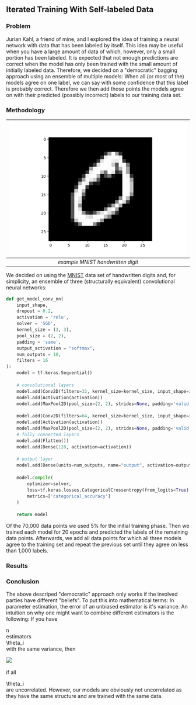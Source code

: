 ## Iterated Training With Self-labeled Data 

### Problem

Jurian Kahl, a friend of mine, and I explored the idea of training a neural network with data that has been labeled by itself. This idea may be useful when you have a large amount of data of which, however, only a small portion has been labeled.
It is expected that not enough predictions are correct when the model has only been trained with the small amount of initially labeled data. Therefore, we decided on a "democratic" bagging approach using an ensemble of multiple models: When all (or most of the) models agree on one label, we can say with some confidence that this label is probably correct. Therefore we then add those points the models agree on with their predicted (possibly incorrect) labels to our training data set. 

### Methodology

| ![28 by 28 pixel handwritten digit 0](images/MNIST_example_digit_0.png) | 
|:--:| 
| *example MNIST handwritten digit* |

We decided on using the <a href="http://yann.lecun.com/exdb/mnist/" target="_blank" rel="noopener noreferrer">MNIST</a> data set of handwritten digits and, for simplicity, an ensemble of three (structurally equivalent) convolutional neural networks:

```python
def get_model_conv_nn(
    input_shape,
    dropout = 0.2,
    activation = 'relu',
    solver = 'SGD',
    kernel_size = (3, 3),
    pool_size = (2, 2),
    padding = 'same',
    output_activation = "softmax",
    num_outputs = 10,
    filters = 16
):
    model = tf.keras.Sequential()

    # convolutional layers
    model.add(Conv2D(filters=32, kernel_size=kernel_size, input_shape=input_shape, padding=padding))
    model.add(Activation(activation))
    model.add(MaxPool2D(pool_size=(2, 2), strides=None, padding='valid'))

    model.add(Conv2D(filters=64, kernel_size=kernel_size, input_shape=input_shape, padding=padding))
    model.add(Activation(activation))
    model.add(MaxPool2D(pool_size=(2, 2), strides=None, padding='valid'))
    # fully connected layers
    model.add(Flatten())
    model.add(Dense(128, activation=activation))

    # output layer
    model.add(Dense(units=num_outputs, name="output", activation=output_activation))

    model.compile(
        optimizer=solver,
        loss=tf.keras.losses.CategoricalCrossentropy(from_logits=True),
        metrics=['categorical_accuracy']
    )

    return model
```

Of the 70,000 data points we used 5% for the initial training phase. Then we trained each model for 20 epochs and predicted the labels of the remaining data points. Afterwards, we add all data points for which all three models agree to the training set and repeat the previous set until they agree on less than 1,000 labels.

### Results



### Conclusion

The above descriped "democratic" approach only works if the involved parties have different "beliefs". To put this into mathematical terms: In parameter estimation, the error of an unbiased estimator is it's variance. An intuition on why one might want to combine different estimators is the following: If you have <div class="math">n</div> estimators <div class="math">\theta_i</div> with the same variance, then

<img src="https://render.githubusercontent.com/render/math?math=Var(\frac{1}{n} \sum_{i=1}^n \theta_i) = \frac{1}{n^2} n Var(\theta_1) = \frac{1}{n} Var(\theta_1)">

if all <div class="math">\theta_i</div> are uncorrelated. However, our models are obviously not uncorrelated as they have the same structure and are trained with the same data.
